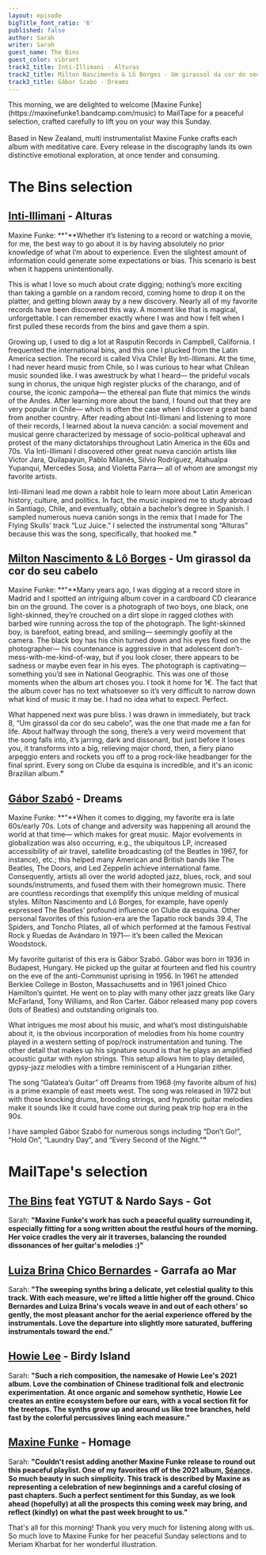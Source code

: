 ```yaml
---
layout: episode
bigTitle_font_ratio: '6'
published: false
author: Sarah
writer: Sarah
guest_name: The Bins
guest_color: vibrant
track1_title: Inti-Illimani - Alturas
track2_title: Milton Nascimento & Lô Borges - Um girassol da cor do seu cabelo
track3_title: Gábor Szabó - Dreams
---
```

<p id="introduction"> This morning, we are delighted to welcome [Maxine Funke](https://maxinefunke1.bandcamp.com/music) to MailTape for a peaceful selection, crafted carefully to lift you on your way this Sunday. 
<br><br>
Based in New Zealand, multi instrumentalist Maxine Funke crafts each album with meditative care. Every release in the discography lands its own distinctive emotional exploration, at once tender and consuming.  
</p> 

# The Bins selection

##  [Inti-Illimani](https://www.discogs.com/artist/180914-Inti-Illimani) - Alturas
Maxine Funke: **"**Whether it’s listening to a record or watching a movie, for me, the best way to go about it is by having absolutely no prior knowledge of what I’m about to experience. Even the slightest amount of information could generate some expectations or bias. This scenario is best when it happens unintentionally.

This is what I love so much about crate digging; nothing’s more exciting than taking a gamble on a random record, coming home to drop it on the platter, and getting blown away by a new discovery. Nearly all of my favorite records have been discovered this way. A moment like that is magical, unforgettable. I can remember exactly where I was and how I felt when I first pulled these records from the bins and gave them a spin.

Growing up, I used to dig a lot at Rasputin Records in Campbell, California. I frequented the international bins, and this one I plucked from the Latin America section. The record is called Viva Chile! By Inti-Illimani. At the time, I had never heard music from Chile, so I was curious to hear what Chilean music sounded like. I was awestruck by what I heard— the prideful vocals sung in chorus, the unique high register plucks of the charango, and of course, the iconic zampoña— the ethereal pan flute that mimics the winds of the Andes. After learning more about the band, I found out that they are very popular in Chile— which is often the case when I discover a great band from another country. After reading about Inti-Ilimani and listening to more of their records, I learned about la nueva canción: a social movement and musical genre characterized by message of socio-political upheaval and protest of the many dictatorships throughout Latin America in the 60s and 70s. Via Inti-Illimani I discovered other great nueva canción artists like Victor Jara, Quilapayún, Pablo Milanés, Silvio Rodríguez, Atahualpa Yupanqui, Mercedes Sosa, and Violetta Parra— all of whom are amongst my favorite artists.

Inti-Illimani lead me down a rabbit hole to learn more about Latin American history, culture, and politics. In fact, the music inspired me to study abroad in Santiago, Chile, and eventually, obtain a bachelor’s degree in Spanish. I sampled numerous nueva canión songs in the remix that I made for The Flying Skulls’ track “Luz Juice.” I selected the instrumental song “Alturas” because this was the song, specifically, that hooked me.**"**

##  [Milton Nascimento & Lô Borges](https://www.discogs.com/master/167258-Milton-Nascimento-L%C3%B4-Borges-Clube-Da-Esquina) - Um girassol da cor do seu cabelo
Maxine Funke: **"**Many years ago, I was digging at a record store in Madrid and I spotted an intriguing album cover in a cardboard CD clearance bin on the ground. The cover is a photograph of two boys, one black, one light-skinned, they’re crouched on a dirt slope in ragged clothes with barbed wire running across the top of the photograph. The light-skinned boy, is barefoot, eating bread, and smiling— seemingly goofily at the camera. The black boy has his chin turned down and his eyes fixed on the photographer— his countenance is aggressive in that adolescent don’t-mess-with-me-kind-of-way, but if you look closer, there appears to be sadness or maybe even fear in his eyes. The photograph is captivating— something you’d see in National Geographic. This was one of those moments when the album art choses you. I took it home for 1€. The fact that the album cover has no text whatsoever so it’s very difficult to narrow down what kind of music it may be. I had no idea what to expect. Perfect.

What happened next was pure bliss. I was drawn in immediately, but track 8, “Um girassol da cor do seu cabelo”, was the one that made me a fan for life. About halfway through the song, there’s a very weird movement that the song falls into, it’s jarring, dark and dissonant, but just before it loses you, it transforms into a big, relieving major chord, then, a fiery piano arpeggio enters and rockets you off to a prog rock-like headbanger for the final sprint. Every song on Clube da esquina is incredible, and it's an iconic Brazilian album.**"**

## [Gábor Szabó](https://www.discogs.com/artist/22851-Gabor-Szabo) - Dreams
Maxine Funke: **"**When it comes to digging, my favorite era is late 60s/early 70s. Lots of change and adversity was happening all around the world at that time— which makes for great music. Major evolvements in globalization was also occurring, e.g., the ubiquitous LP, increased accessibility of air travel, satellite broadcasting (of the Beatles in 1967, for instance), etc.; this helped many American and British bands like The Beatles, The Doors, and Led Zeppelin achieve international fame. Consequently, artists all over the world adopted jazz, blues, rock, and soul sounds/instruments, and fused them with their homegrown music. There are countless recordings that exemplify this unique melding of musical styles. Milton Nascimento and Lô Borges, for example, have openly expressed The Beatles’ profound influence on Clube da esquina. Other personal favorites of this fusion-era are the Tapatio rock bands 39.4, The Spiders, and Toncho Pilates, all of which performed at the famous Festival Rock y Ruedas de Avándaro in 1971— it’s been called the Mexican Woodstock.

My favorite guitarist of this era is Gábor Szabó. Gábor was born in 1936 in Budapest, Hungary. He picked up the guitar at fourteen and fled his country on the eve of the anti-Communist uprising in 1956. In 1961 he attended Berklee College in Boston, Massachusetts and in 1961 joined Chico Hamilton’s quintet. He went on to play with many other jazz greats like Gary McFarland, Tony Williams, and Ron Carter. Gábor released many pop covers (lots of Beatles) and outstanding originals too.

What intrigues me most about his music, and what’s most distinguishable about it, is the obvious incorporation of melodies from his home country played in a western setting of pop/rock instrumentation and tuning. The other detail that makes up his signature sound is that he plays an amplified acoustic guitar with nylon strings. This setup allows him to play detailed, gypsy-jazz melodies with a timbre reminiscent of a Hungarian zither.

The song ”Galatea’s Guitar” off Dreams from 1968 (my favorite album of his) is a prime example of east meets west. The song was released in 1972 but with those knocking drums, brooding strings, and hypnotic guitar melodies make it sounds like it could have come out during peak trip hop era in the 90s.

I have sampled Gábor Szabó for numerous songs including “Don’t Go!”, “Hold On”, “Laundry Day”, and “Every Second of the Night."**"**

# MailTape's selection

## [The Bins](https://thebins.bandcamp.com/) feat YGTUT & Nardo Says - Got
Sarah: **"**Maxine Funke's work has such a peaceful quality surrounding it, especially fitting for a song written about the restful hours of the morning. Her voice cradles the very air it traverses, balancing the rounded dissonances of her guitar's melodies :)**"**

## [Luiza Brina](https://luizabrina.bandcamp.com/track/butterfly-part-julia-branco) [Chico Bernardes](https://chicobernardes.bandcamp.com/) - Garrafa ao Mar
Sarah: **"**The sweeping synths bring a delicate, yet celestial quality to this track. With each measure, we're lifted a little higher off the ground. Chico Bernardes and Luiza Brina's vocals weave in and out of each others' so gently, the most pleasant anchor for the aerial experience offered by the instrumentals. Love the departure into slightly more saturated, buffering instrumentals toward the end.**"**

## [Howie Lee](https://howielee.bandcamp.com/album/birdy-island) - Birdy Island
Sarah: **"**Such a rich composition, the namesake of Howie Lee's 2021 album. Love the combination of Chinese traditional folk and electronic experimentation. At once organic and somehow synthetic, Howie Lee creates an entire ecosystem before our ears, with a vocal section fit for the treetops. The synths grow up and around us like tree branches, held fast by the colorful percussives lining each measure.**"**

## [Maxine Funke](https://maxinefunke1.bandcamp.com/music) - Homage
Sarah: **"**Couldn't resist adding another Maxine Funke release to round out this peaceful playlist. One of my favorites off of the 2021 album, [Séance](https://maxinefunke1.bandcamp.com/album/seance). So much beauty in such simplicity. This track is described by Maxine as representing a celebration of new beginnings and a careful closing of past chapters. Such a perfect sentiment for this Sunday, as we look ahead (hopefully) at all the prospects this coming week may bring, and reflect (kindly) on what the past week brought to us.**"**

<p id="outroduction">That's all for this morning! Thank you very much for listening along with us. So much love to Maxine Funke for her peaceful Sunday selections and to Meriam Kharbat for her wonderful illustration.</p>
